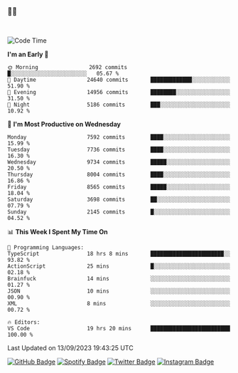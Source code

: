 ### 🤙🍺

<!-- <a href="https://github-readme-stats.vercel.app/api?username=hzak2xx&count_private=true&show_icons=true&theme=dracula">
  <img align="center" src="https://github-readme-stats.vercel.app/api?username=hzak2xx&count_private=true&show_icons=true&theme=dracula" />
</a>
</br> -->
</br>

<!--START_SECTION:waka-->
![Code Time](http://img.shields.io/badge/Code%20Time-2%2C769%20hrs%2027%20mins-blue)

**I'm an Early 🐤** 

```text
🌞 Morning                2692 commits        █░░░░░░░░░░░░░░░░░░░░░░░░   05.67 % 
🌆 Daytime                24640 commits       █████████████░░░░░░░░░░░░   51.90 % 
🌃 Evening                14956 commits       ████████░░░░░░░░░░░░░░░░░   31.50 % 
🌙 Night                  5186 commits        ███░░░░░░░░░░░░░░░░░░░░░░   10.92 % 
```
📅 **I'm Most Productive on Wednesday** 

```text
Monday                   7592 commits        ████░░░░░░░░░░░░░░░░░░░░░   15.99 % 
Tuesday                  7736 commits        ████░░░░░░░░░░░░░░░░░░░░░   16.30 % 
Wednesday                9734 commits        █████░░░░░░░░░░░░░░░░░░░░   20.50 % 
Thursday                 8004 commits        ████░░░░░░░░░░░░░░░░░░░░░   16.86 % 
Friday                   8565 commits        █████░░░░░░░░░░░░░░░░░░░░   18.04 % 
Saturday                 3698 commits        ██░░░░░░░░░░░░░░░░░░░░░░░   07.79 % 
Sunday                   2145 commits        █░░░░░░░░░░░░░░░░░░░░░░░░   04.52 % 
```


📊 **This Week I Spent My Time On** 

```text
💬 Programming Languages: 
TypeScript               18 hrs 8 mins       ███████████████████████░░   93.82 % 
ActionScript             25 mins             █░░░░░░░░░░░░░░░░░░░░░░░░   02.18 % 
Brainfuck                14 mins             ░░░░░░░░░░░░░░░░░░░░░░░░░   01.27 % 
JSON                     10 mins             ░░░░░░░░░░░░░░░░░░░░░░░░░   00.90 % 
XML                      8 mins              ░░░░░░░░░░░░░░░░░░░░░░░░░   00.72 % 

🔥 Editors: 
VS Code                  19 hrs 20 mins      █████████████████████████   100.00 % 
```


 Last Updated on 13/09/2023 19:43:25 UTC
<!--END_SECTION:waka-->

[![GitHub Badge](https://img.shields.io/badge/GitHub-100000?style=for-the-badge&logo=github&logoColor=white)](https://github.com/hzak2xx)
[![Spotify Badge](https://img.shields.io/badge/Spotify-1ED760?&style=for-the-badge&logo=spotify&logoColor=white)](https://open.spotify.com/user/uf90s6sbbh75a1mt44clkhkvf)
[![Twitter Badge](https://img.shields.io/badge/Twitter-1DA1F2?style=for-the-badge&logo=twitter&logoColor=white)](https://twitter.com/hzak2xx)
[![Instagram Badge](https://img.shields.io/badge/Instagram-E4405F?style=for-the-badge&logo=instagram&logoColor=white)](https://www.instagram.com/hzak2xx/)
